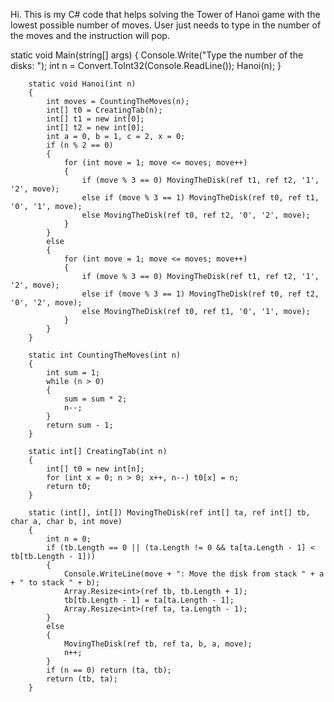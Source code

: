 Hi. This is my C# code that helps solving the Tower of Hanoi game with the lowest possible number of moves. User just needs to type in the number of the moves and the instruction will pop.

static void Main(string[] args)
        {
            Console.Write("Type the number of the disks: ");
            int n = Convert.ToInt32(Console.ReadLine());
            Hanoi(n);
        }

        static void Hanoi(int n)
        {
            int moves = CountingTheMoves(n);
            int[] t0 = CreatingTab(n);
            int[] t1 = new int[0];
            int[] t2 = new int[0];
            int a = 0, b = 1, c = 2, x = 0;
            if (n % 2 == 0)
            {
                for (int move = 1; move <= moves; move++)
                {
                    if (move % 3 == 0) MovingTheDisk(ref t1, ref t2, '1', '2', move);
                    else if (move % 3 == 1) MovingTheDisk(ref t0, ref t1, '0', '1', move);
                    else MovingTheDisk(ref t0, ref t2, '0', '2', move);
                }
            }
            else
            {
                for (int move = 1; move <= moves; move++)
                {
                    if (move % 3 == 0) MovingTheDisk(ref t1, ref t2, '1', '2', move);
                    else if (move % 3 == 1) MovingTheDisk(ref t0, ref t2, '0', '2', move);
                    else MovingTheDisk(ref t0, ref t1, '0', '1', move);
                }
            }
        }

        static int CountingTheMoves(int n)
        {
            int sum = 1;
            while (n > 0)
            {
                sum = sum * 2;
                n--;
            }
            return sum - 1;
        }

        static int[] CreatingTab(int n)
        {
            int[] t0 = new int[n];
            for (int x = 0; n > 0; x++, n--) t0[x] = n;
            return t0;
        }

        static (int[], int[]) MovingTheDisk(ref int[] ta, ref int[] tb, char a, char b, int move)
        {
            int n = 0;
            if (tb.Length == 0 || (ta.Length != 0 && ta[ta.Length - 1] < tb[tb.Length - 1]))
            {
                Console.WriteLine(move + ": Move the disk from stack " + a + " to stack " + b);
                Array.Resize<int>(ref tb, tb.Length + 1);
                tb[tb.Length - 1] = ta[ta.Length - 1];
                Array.Resize<int>(ref ta, ta.Length - 1);
            }
            else
            {
                MovingTheDisk(ref tb, ref ta, b, a, move);
                n++;
            }
            if (n == 0) return (ta, tb);
            return (tb, ta);
        }
